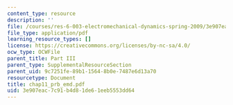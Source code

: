 ```yaml
---
content_type: resource
description: ''
file: /courses/res-6-003-electromechanical-dynamics-spring-2009/3e907eac7c91b4d81de61eeb5553dd64_chap11_prb_emd.pdf
file_type: application/pdf
learning_resource_types: []
license: https://creativecommons.org/licenses/by-nc-sa/4.0/
ocw_type: OCWFile
parent_title: Part III
parent_type: SupplementalResourceSection
parent_uid: 9c7251fe-89b1-1564-8b0e-7487e6d13a70
resourcetype: Document
title: chap11_prb_emd.pdf
uid: 3e907eac-7c91-b4d8-1de6-1eeb5553dd64
---
```

